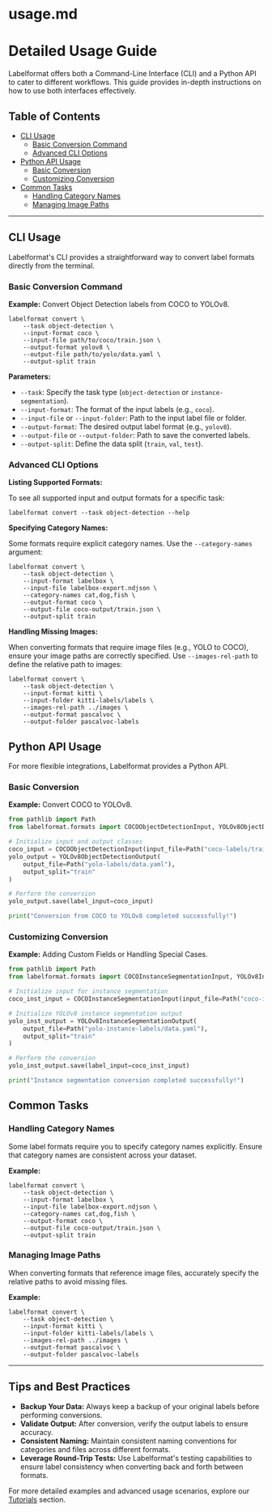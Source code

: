 # usage.md

# Detailed Usage Guide

Labelformat offers both a Command-Line Interface (CLI) and a Python API to cater to different workflows. This guide provides in-depth instructions on how to use both interfaces effectively.

## Table of Contents

- [CLI Usage](#cli-usage)
  - [Basic Conversion Command](#basic-conversion-command)
  - [Advanced CLI Options](#advanced-cli-options)
- [Python API Usage](#python-api-usage)
  - [Basic Conversion](#basic-conversion)
  - [Customizing Conversion](#customizing-conversion)
- [Common Tasks](#common-tasks)
  - [Handling Category Names](#handling-category-names)
  - [Managing Image Paths](#managing-image-paths)

---

## CLI Usage

Labelformat's CLI provides a straightforward way to convert label formats directly from the terminal.

### Basic Conversion Command

**Example:** Convert Object Detection labels from COCO to YOLOv8.

``` shell
labelformat convert \
    --task object-detection \
    --input-format coco \
    --input-file path/to/coco/train.json \
    --output-format yolov8 \
    --output-file path/to/yolo/data.yaml \
    --output-split train
```

**Parameters:**

- `--task`: Specify the task type (`object-detection` or `instance-segmentation`).
- `--input-format`: The format of the input labels (e.g., `coco`).
- `--input-file` or `--input-folder`: Path to the input label file or folder.
- `--output-format`: The desired output label format (e.g., `yolov8`).
- `--output-file` or `--output-folder`: Path to save the converted labels.
- `--output-split`: Define the data split (`train`, `val`, `test`).

### Advanced CLI Options

**Listing Supported Formats:**

To see all supported input and output formats for a specific task:

``` shell
labelformat convert --task object-detection --help
```

**Specifying Category Names:**

Some formats require explicit category names. Use the `--category-names` argument:

``` shell
labelformat convert \
    --task object-detection \
    --input-format labelbox \
    --input-file labelbox-export.ndjson \
    --category-names cat,dog,fish \
    --output-format coco \
    --output-file coco-output/train.json \
    --output-split train
```

**Handling Missing Images:**

When converting formats that require image files (e.g., YOLO to COCO), ensure your image paths are correctly specified. Use `--images-rel-path` to define the relative path to images:

``` shell
labelformat convert \
    --task object-detection \
    --input-format kitti \
    --input-folder kitti-labels/labels \
    --images-rel-path ../images \
    --output-format pascalvoc \
    --output-folder pascalvoc-labels
```

## Python API Usage

For more flexible integrations, Labelformat provides a Python API.

### Basic Conversion

**Example:** Convert COCO to YOLOv8.

``` python
from pathlib import Path
from labelformat.formats import COCOObjectDetectionInput, YOLOv8ObjectDetectionOutput

# Initialize input and output classes
coco_input = COCOObjectDetectionInput(input_file=Path("coco-labels/train.json"))
yolo_output = YOLOv8ObjectDetectionOutput(
    output_file=Path("yolo-labels/data.yaml"),
    output_split="train"
)

# Perform the conversion
yolo_output.save(label_input=coco_input)

print("Conversion from COCO to YOLOv8 completed successfully!")
```

### Customizing Conversion

**Example:** Adding Custom Fields or Handling Special Cases.

``` python
from pathlib import Path
from labelformat.formats import COCOInstanceSegmentationInput, YOLOv8InstanceSegmentationOutput

# Initialize input for instance segmentation
coco_inst_input = COCOInstanceSegmentationInput(input_file=Path("coco-instance/train.json"))

# Initialize YOLOv8 instance segmentation output
yolo_inst_output = YOLOv8InstanceSegmentationOutput(
    output_file=Path("yolo-instance-labels/data.yaml"),
    output_split="train"
)

# Perform the conversion
yolo_inst_output.save(label_input=coco_inst_input)

print("Instance segmentation conversion completed successfully!")
```

## Common Tasks

### Handling Category Names

Some label formats require you to specify category names explicitly. Ensure that category names are consistent across your dataset.

**Example:**

``` shell
labelformat convert \
    --task object-detection \
    --input-format labelbox \
    --input-file labelbox-export.ndjson \
    --category-names cat,dog,fish \
    --output-format coco \
    --output-file coco-output/train.json \
    --output-split train
```

### Managing Image Paths

When converting formats that reference image files, accurately specify the relative paths to avoid missing files.

**Example:**

``` shell
labelformat convert \
    --task object-detection \
    --input-format kitti \
    --input-folder kitti-labels/labels \
    --images-rel-path ../images \
    --output-format pascalvoc \
    --output-folder pascalvoc-labels
```

---

## Tips and Best Practices

- **Backup Your Data:** Always keep a backup of your original labels before performing conversions.
- **Validate Output:** After conversion, verify the output labels to ensure accuracy.
- **Consistent Naming:** Maintain consistent naming conventions for categories and files across different formats.
- **Leverage Round-Trip Tests:** Use Labelformat's testing capabilities to ensure label consistency when converting back and forth between formats.

For more detailed examples and advanced usage scenarios, explore our [Tutorials](tutorials/converting_coco_to_yolov8.md) section.